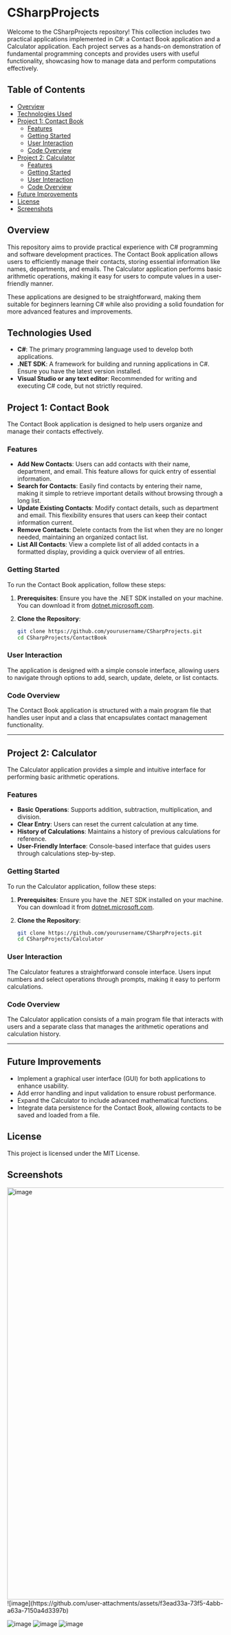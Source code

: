 # CSharpProjects

Welcome to the CSharpProjects repository! This collection includes two practical applications implemented in C#: a Contact Book application and a Calculator application. Each project serves as a hands-on demonstration of fundamental programming concepts and provides users with useful functionality, showcasing how to manage data and perform computations effectively.

## Table of Contents
- [Overview](#overview)
- [Technologies Used](#technologies-used)
- [Project 1: Contact Book](#project-1-contact-book)
  - [Features](#features)
  - [Getting Started](#getting-started)
  - [User Interaction](#user-interaction)
  - [Code Overview](#code-overview)
- [Project 2: Calculator](#project-2-calculator)
  - [Features](#features-1)
  - [Getting Started](#getting-started-1)
  - [User Interaction](#user-interaction-1)
  - [Code Overview](#code-overview-1)
- [Future Improvements](#future-improvements)
- [License](#license)
- [Screenshots](#screenshots) 

## Overview
This repository aims to provide practical experience with C# programming and software development practices. The Contact Book application allows users to efficiently manage their contacts, storing essential information like names, departments, and emails. The Calculator application performs basic arithmetic operations, making it easy for users to compute values in a user-friendly manner.

These applications are designed to be straightforward, making them suitable for beginners learning C# while also providing a solid foundation for more advanced features and improvements.

## Technologies Used
- **C#**: The primary programming language used to develop both applications.
- **.NET SDK**: A framework for building and running applications in C#. Ensure you have the latest version installed.
- **Visual Studio or any text editor**: Recommended for writing and executing C# code, but not strictly required.

## Project 1: Contact Book
The Contact Book application is designed to help users organize and manage their contacts effectively.

### Features
- **Add New Contacts**: Users can add contacts with their name, department, and email. This feature allows for quick entry of essential information.
- **Search for Contacts**: Easily find contacts by entering their name, making it simple to retrieve important details without browsing through a long list.
- **Update Existing Contacts**: Modify contact details, such as department and email. This flexibility ensures that users can keep their contact information current.
- **Remove Contacts**: Delete contacts from the list when they are no longer needed, maintaining an organized contact list.
- **List All Contacts**: View a complete list of all added contacts in a formatted display, providing a quick overview of all entries.

### Getting Started
To run the Contact Book application, follow these steps:

1. **Prerequisites**: Ensure you have the .NET SDK installed on your machine. You can download it from [dotnet.microsoft.com](https://dotnet.microsoft.com).
   
2. **Clone the Repository**:
   ```bash
   git clone https://github.com/yourusername/CSharpProjects.git
   cd CSharpProjects/ContactBook
   ```

### User Interaction
The application is designed with a simple console interface, allowing users to navigate through options to add, search, update, delete, or list contacts.

### Code Overview
The Contact Book application is structured with a main program file that handles user input and a class that encapsulates contact management functionality.

---

## Project 2: Calculator
The Calculator application provides a simple and intuitive interface for performing basic arithmetic operations.

### Features
- **Basic Operations**: Supports addition, subtraction, multiplication, and division.
- **Clear Entry**: Users can reset the current calculation at any time.
- **History of Calculations**: Maintains a history of previous calculations for reference.
- **User-Friendly Interface**: Console-based interface that guides users through calculations step-by-step.

### Getting Started
To run the Calculator application, follow these steps:

1. **Prerequisites**: Ensure you have the .NET SDK installed on your machine. You can download it from [dotnet.microsoft.com](https://dotnet.microsoft.com).

2. **Clone the Repository**:
   ```bash
   git clone https://github.com/yourusername/CSharpProjects.git
   cd CSharpProjects/Calculator
   ```

### User Interaction
The Calculator features a straightforward console interface. Users input numbers and select operations through prompts, making it easy to perform calculations.

### Code Overview
The Calculator application consists of a main program file that interacts with users and a separate class that manages the arithmetic operations and calculation history.

---

## Future Improvements
- Implement a graphical user interface (GUI) for both applications to enhance usability.
- Add error handling and input validation to ensure robust performance.
- Expand the Calculator to include advanced mathematical functions.
- Integrate data persistence for the Contact Book, allowing contacts to be saved and loaded from a file.

## License
This project is licensed under the MIT License.

## Screenshots
<img width="959" alt="image" src="https://github.com/user-attachments/assets/59d6e15f-562d-44af-909b-41dc583d8d48">
![image](https://github.com/user-attachments/assets/f3ead33a-73f5-4abb-a63a-7150a4d3397b)

![image](https://github.com/user-attachments/assets/71a1f350-e7b7-4a1e-af67-f49d952b4d17)
![image](https://github.com/user-attachments/assets/60b044f8-6317-4b44-bb6b-8f4e4a2972a6)
![image](https://github.com/user-attachments/assets/2e01b5bc-916f-4c30-a145-c9c003a2d6e4)





